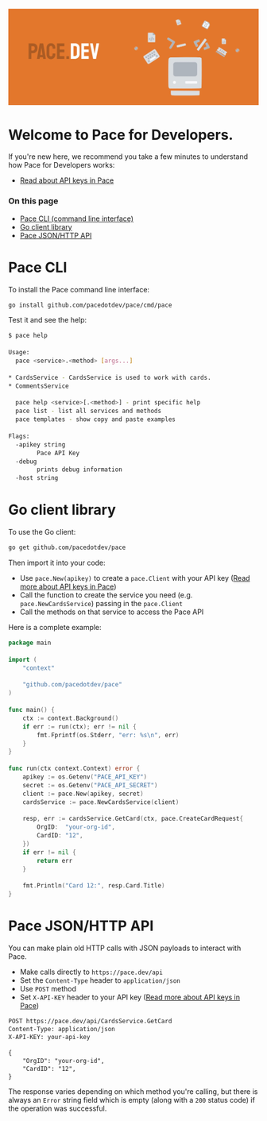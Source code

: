 ![](pace.dev-banner.jpg)

# Welcome to Pace for Developers. 

If you're new here, we recommend you take a few minutes to understand how Pace for Developers works:

* [Read about API keys in Pace](https://pace.dev/blog/2020/07/01/docs-api-keys.html)

### On this page

* [Pace CLI (command line interface)](#pace-cli)
* [Go client library](#go-client-library)
* [Pace JSON/HTTP API](#pace-jsonhttp-api)

# Pace CLI

To install the Pace command line interface:

```bash
go install github.com/pacedotdev/pace/cmd/pace
```

Test it and see the help:

```bash
$ pace help

Usage:
  pace <service>.<method> [args...]

* CardsService - CardsService is used to work with cards.
* CommentsService

  pace help <service>[.<method>] - print specific help
  pace list - list all services and methods
  pace templates - show copy and paste examples

Flags:
  -apikey string
        Pace API Key
  -debug
        prints debug information
  -host string

```

# Go client library

To use the Go client:

```bash
go get github.com/pacedotdev/pace
```

Then import it into your code:

* Use `pace.New(apikey)` to create a `pace.Client` with your API key ([Read more about API keys in Pace](https://pace.dev/blog/2020/07/01/docs-api-keys.html))
* Call the function to create the service you need (e.g. `pace.NewCardsService`) passing in the `pace.Client`
* Call the methods on that service to access the Pace API

Here is a complete example:

```go
package main

import (
	"context"
	
	"github.com/pacedotdev/pace"
)

func main() {
	ctx := context.Background()
	if err := run(ctx); err != nil {
		fmt.Fprintf(os.Stderr, "err: %s\n", err)
	}
}

func run(ctx context.Context) error {
	apikey := os.Getenv("PACE_API_KEY")
	secret := os.Getenv("PACE_API_SECRET")
	client := pace.New(apikey, secret)
	cardsService := pace.NewCardsService(client)
	
	resp, err := cardsService.GetCard(ctx, pace.CreateCardRequest{
		OrgID:  "your-org-id",
		CardID: "12",
	})
	if err != nil {
		return err
	}

	fmt.Println("Card 12:", resp.Card.Title)
}
```

# Pace JSON/HTTP API

You can make plain old HTTP calls with JSON payloads to interact with Pace.

* Make calls directly to `https://pace.dev/api`
* Set the `Content-Type` header to `application/json`
* Use `POST` method
* Set `X-API-KEY` header to your API key ([Read more about API keys in Pace](https://pace.dev/blog/2020/07/01/docs-api-keys.html))

```
POST https://pace.dev/api/CardsService.GetCard
Content-Type: application/json
X-API-KEY: your-api-key

{
	"OrgID": "your-org-id",
	"CardID": "12",
}
```

The response varies depending on which method you're calling, but there is always an `Error` string field which is empty (along with a `200` status code) if the operation was successful.
